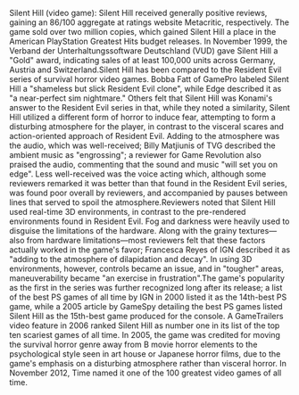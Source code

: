 Silent Hill (video game): Silent Hill received generally positive reviews, gaining an 86/100 aggregate at ratings website Metacritic, respectively. The game sold over two million copies, which gained Silent Hill a place in the American PlayStation Greatest Hits budget releases. In November 1999, the Verband der Unterhaltungssoftware Deutschland (VUD) gave Silent Hill a "Gold" award, indicating sales of at least 100,000 units across Germany, Austria and Switzerland.Silent Hill has been compared to the Resident Evil series of survival horror video games. Bobba Fatt of GamePro labeled Silent Hill a "shameless but slick Resident Evil clone", while Edge described it as "a near-perfect sim nightmare." Others felt that Silent Hill was Konami's answer to the Resident Evil series in that, while they noted a similarity, Silent Hill utilized a different form of horror to induce fear, attempting to form a disturbing atmosphere for the player, in contrast to the visceral scares and action-oriented approach of Resident Evil. Adding to the atmosphere was the audio, which was well-received; Billy Matjiunis of TVG described the ambient music as "engrossing"; a reviewer for Game Revolution also praised the audio, commenting that the sound and music "will set you on edge". Less well-received was the voice acting which, although some reviewers remarked it was better than that found in the Resident Evil series, was found poor overall by reviewers, and accompanied by pauses between lines that served to spoil the atmosphere.Reviewers noted that Silent Hill used real-time 3D environments, in contrast to the pre-rendered environments found in Resident Evil. Fog and darkness were heavily used to disguise the limitations of the hardware. Along with the grainy textures—also from hardware limitations—most reviewers felt that these factors actually worked in the game's favor; Francesca Reyes of IGN described it as "adding to the atmosphere of dilapidation and decay". In using 3D environments, however, controls became an issue, and in "tougher" areas, maneuverability became "an exercise in frustration".The game's popularity as the first in the series was further recognized long after its release; a list of the best PS games of all time by IGN in 2000 listed it as the 14th-best PS game, while a 2005 article by GameSpy detailing the best PS games listed Silent Hill as the 15th-best game produced for the console. A GameTrailers video feature in 2006 ranked Silent Hill as number one in its list of the top ten scariest games of all time. In 2005, the game was credited for moving the survival horror genre away from B movie horror elements to the psychological style seen in art house or Japanese horror films, due to the game's emphasis on a disturbing atmosphere rather than visceral horror. In November 2012, Time named it one of the 100 greatest video games of all time.
